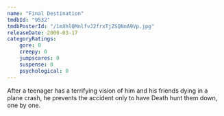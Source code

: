 ```yaml
---
name: "Final Destination"
tmdbId: "9532"
tmdbPosterId: "/1mXhlQMnlfvJ2frxTjZSQNnA9Vp.jpg"
releaseDate: 2000-03-17
categoryRatings:
    gore: 0
    creepy: 0
    jumpscares: 0
    suspense: 0
    psychological: 0
---
```

After a teenager has a terrifying vision of him and his friends dying in a plane crash, he prevents the accident only to have Death hunt them down, one by one.
